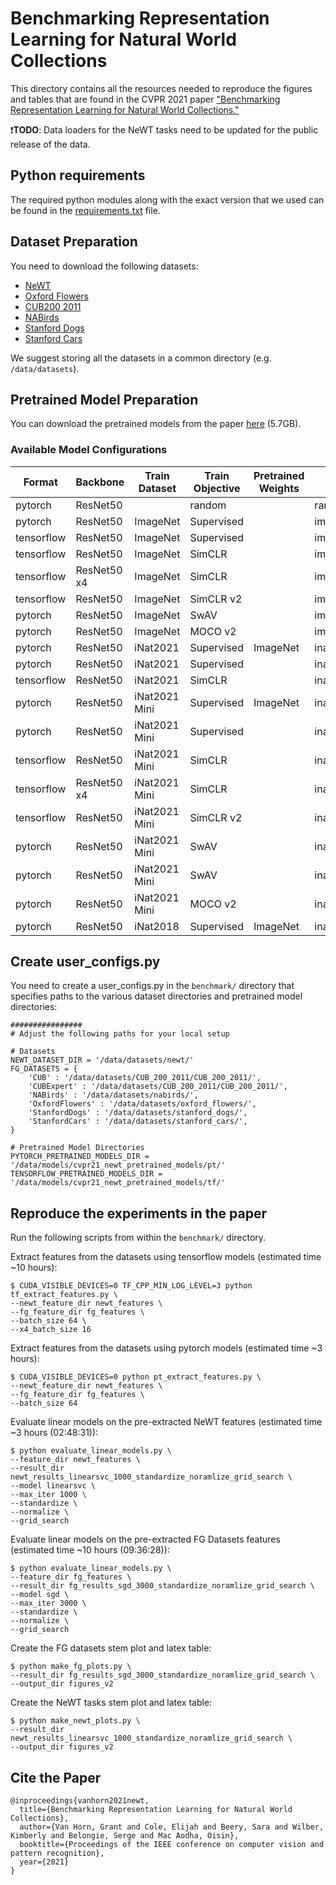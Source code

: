 # Benchmarking Representation Learning for Natural World Collections
This directory contains all the resources needed to reproduce the figures and tables that are found in the CVPR 2021 paper ["Benchmarking Representation Learning for Natural World Collections."](https://arxiv.org/abs/2103.16483) 

:exclamation:**TODO**: Data loaders for the NeWT tasks need to be updated for the public release of the data. 

## Python requirements
The required python modules along with the exact version that we used can be found in the [requirements.txt](requirements.txt) file. 

## Dataset Preparation
You need to download the following datasets:
  * [NeWT](https://github.com/visipedia/newt)
  * [Oxford Flowers](https://www.robots.ox.ac.uk/~vgg/data/flowers/)
  * [CUB200 2011](http://www.vision.caltech.edu/visipedia/CUB-200-2011.html)
  * [NABirds](http://info.allaboutbirds.org/nabirds/)
  * [Stanford Dogs](http://vision.stanford.edu/aditya86/ImageNetDogs/main.html)
  * [Stanford Cars](https://ai.stanford.edu/~jkrause/cars/car_dataset.html)

We suggest storing all the datasets in a common directory (e.g. `/data/datasets`).

## Pretrained Model Preparation
You can download the pretrained models from the paper [here](https://cornell.box.com/s/bnyhq5lwobu6fgjrub44zle0pyjijbmw) (5.7GB).

### Available Model Configurations
|Format | Backbone | Train Dataset | Train Objective | Pretrained Weights | Identifier |
| ---- | ---- | ---- | ---- | ---- |  ---- | 
pytorch|ResNet50||random||random|
pytorch|ResNet50|ImageNet|Supervised||imagenet_supervised|
tensorflow|ResNet50|ImageNet|Supervised||imagenet_supervised_tf|
tensorflow|ResNet50|ImageNet|SimCLR||imagenet_simclr|
tensorflow|ResNet50 x4|ImageNet|SimCLR||imagenet_simclr_x4|
tensorflow|ResNet50|ImageNet|SimCLR v2||imagenet_simclr_v2|
pytorch|ResNet50|ImageNet|SwAV||imagenet_swav|
pytorch|ResNet50|ImageNet|MOCO v2||imagenet_moco_v2|
pytorch|ResNet50|iNat2021|Supervised|ImageNet|inat2021_supervised|
pytorch|ResNet50|iNat2021|Supervised||inat2021_supervised_from_scratch|
tensorflow|ResNet50|iNat2021|SimCLR||inat2021_simclr|
pytorch|ResNet50|iNat2021 Mini|Supervised|ImageNet|inat2021_mini_supervised|
pytorch|ResNet50|iNat2021 Mini|Supervised||inat2021_mini_supervised_from_scratch|
tensorflow|ResNet50|iNat2021 Mini|SimCLR||inat2021_mini_simclr|
tensorflow|ResNet50 x4|iNat2021 Mini|SimCLR||inat2021_mini_simclr_x4|
tensorflow|ResNet50|iNat2021 Mini|SimCLR v2||inat2021_mini_simclr_v2|
pytorch|ResNet50|iNat2021 Mini|SwAV||inat2021_mini_swav|
pytorch|ResNet50|iNat2021 Mini|SwAV||inat2021_mini_swav_1k|
pytorch|ResNet50|iNat2021 Mini|MOCO v2||inat2021_mini_moco_v2|
pytorch|ResNet50|iNat2018|Supervised|ImageNet|inat2018_supervised|



## Create user_configs.py
You need to create a user_configs.py in the `benchmark/` directory that specifies paths to the various dataset directories and pretrained model directories:
```
################
# Adjust the following paths for your local setup

# Datasets
NEWT_DATASET_DIR = '/data/datasets/newt/'
FG_DATASETS = {
    'CUB' : '/data/datasets/CUB_200_2011/CUB_200_2011/',
    'CUBExpert' : '/data/datasets/CUB_200_2011/CUB_200_2011/',
    'NABirds' : '/data/datasets/nabirds/',
    'OxfordFlowers' : '/data/datasets/oxford_flowers/',
    'StanfordDogs' : '/data/datasets/stanford_dogs/',
    'StanfordCars' : '/data/datasets/stanford_cars/',
}

# Pretrained Model Directories
PYTORCH_PRETRAINED_MODELS_DIR = '/data/models/cvpr21_newt_pretrained_models/pt/'
TENSORFLOW_PRETRAINED_MODELS_DIR = '/data/models/cvpr21_newt_pretrained_models/tf/'
``` 

## Reproduce the experiments in the paper
Run the following scripts from within the `benchmark/` directory. 

Extract features from the datasets using tensorflow models (estimated time ~10 hours):
```
$ CUDA_VISIBLE_DEVICES=0 TF_CPP_MIN_LOG_LEVEL=3 python tf_extract_features.py \
--newt_feature_dir newt_features \
--fg_feature_dir fg_features \
--batch_size 64 \
--x4_batch_size 16 
```


Extract features from the datasets using pytorch models (estimated time ~3 hours):
```
$ CUDA_VISIBLE_DEVICES=0 python pt_extract_features.py \
--newt_feature_dir newt_features \
--fg_feature_dir fg_features \
--batch_size 64
```


Evaluate linear models on the pre-extracted NeWT features (estimated time ~3 hours (02:48:31)):
```
$ python evaluate_linear_models.py \
--feature_dir newt_features \
--result_dir newt_results_linearsvc_1000_standardize_noramlize_grid_search \
--model linearsvc \
--max_iter 1000 \
--standardize \
--normalize \
--grid_search
```

Evaluate linear models on the pre-extracted FG Datasets features (estimated time ~10 hours (09:36:28)):
```
$ python evaluate_linear_models.py \
--feature_dir fg_features \
--result_dir fg_results_sgd_3000_standardize_noramlize_grid_search \
--model sgd \
--max_iter 3000 \
--standardize \
--normalize \
--grid_search
```


Create the FG datasets stem plot and latex table:
```
$ python make_fg_plots.py \
--result_dir fg_results_sgd_3000_standardize_noramlize_grid_search \
--output_dir figures_v2
```


Create the NeWT tasks stem plot and latex table:
```
$ python make_newt_plots.py \
--result_dir newt_results_linearsvc_1000_standardize_noramlize_grid_search \
--output_dir figures_v2
```

## Cite the Paper
```
@inproceedings{vanhorn2021newt,
  title={Benchmarking Representation Learning for Natural World Collections},
  author={Van Horn, Grant and Cole, Elijah and Beery, Sara and Wilber, Kimberly and Belongie, Serge and Mac Aodha, Oisin},
  booktitle={Proceedings of the IEEE conference on computer vision and pattern recognition},
  year={2021}
}
```